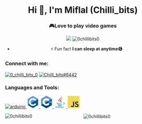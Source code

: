 <h1 align="center">Hi 👋, I'm Miflal (Chilli_bits)</h1>
<h3 align="center">🎮Love to play video games</h3>
<div align=center>
    <img src="https://github.com/0Chillibits0/.Miflal/assets/130387318/bf3975b9-5e72-4ade-83f4-b0b8f2102d83
</div>



<p align="left"> <img src="https://komarev.com/ghpvc/?username=0chillibits0&label=Profile%20views&color=0e75b6&style=flat" alt="0chillibits0" /> </p>

- ⚡ Fun fact **I can sleep at anytime😅**

<h3 align="left">Connect with me:</h3>
<p align="left">
<a href="https://instagram.com/0_chilli_bits_0" target="blank"><img align="center" src="https://raw.githubusercontent.com/rahuldkjain/github-profile-readme-generator/master/src/images/icons/Social/instagram.svg" alt="0_chilli_bits_0" height="30" width="40" /></a>
<a href="https://discord.gg/Chilli_bits#6442" target="blank"><img align="center" src="https://raw.githubusercontent.com/rahuldkjain/github-profile-readme-generator/master/src/images/icons/Social/discord.svg" alt="Chilli_bits#6442" height="30" width="40" /></a>
</p>

<h3 align="left">Languages and Tools:</h3>
<p align="left"> <a href="https://www.arduino.cc/" target="_blank" rel="noreferrer"> <img src="https://cdn.worldvectorlogo.com/logos/arduino-1.svg" alt="arduino" width="40" height="40"/> </a> <a href="https://www.cprogramming.com/" target="_blank" rel="noreferrer"> <img src="https://raw.githubusercontent.com/devicons/devicon/master/icons/c/c-original.svg" alt="c" width="40" height="40"/> </a> <a href="https://www.w3schools.com/cpp/" target="_blank" rel="noreferrer"> <img src="https://raw.githubusercontent.com/devicons/devicon/master/icons/cplusplus/cplusplus-original.svg" alt="cplusplus" width="40" height="40"/> </a> <a href="https://www.java.com" target="_blank" rel="noreferrer"> <img src="https://raw.githubusercontent.com/devicons/devicon/master/icons/java/java-original.svg" alt="java" width="40" height="40"/> </a> <a href="https://developer.mozilla.org/en-US/docs/Web/JavaScript" target="_blank" rel="noreferrer"> <img src="https://raw.githubusercontent.com/devicons/devicon/master/icons/javascript/javascript-original.svg" alt="javascript" width="40" height="40"/> </a> </p>

<p><img align="left" src="https://github-readme-stats.vercel.app/api/top-langs?username=0chillibits0&show_icons=true&locale=en&layout=compact" alt="0chillibits0" /></p>

<p>&nbsp;<img align="center" src="https://github-readme-stats.vercel.app/api?username=0chillibits0&show_icons=true&locale=en" alt="0chillibits0" /></p>
